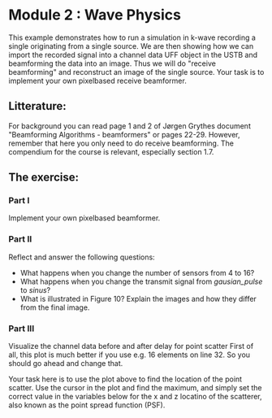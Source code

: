 # Module 2 : Wave Physics

This example demonstrates how to run a simulation in k-wave recording a
single originating from a single source. We are then showing how we can
import the recorded signal into a channel data UFF object in the USTB and
beamforming the data into an image. Thus we will do "receive beamforming"
and reconstruct an image of the single source. Your task is to implement
your own pixelbased receive beamformer.

## Litterature:
For background you can read page 1 and 2 of Jørgen Grythes document
"Beamforming Algorithms - beamformers" or pages 22-29. However, remember
that here you only need to do receive beamforming. The compendium for the
course is relevant, especially section 1.7.

## The exercise:
### Part I
Implement your own pixelbased beamformer.

### Part II
Reflect and answer the following questions:
+ What happens when you change the number of sensors from 4 to 16?
+ What happens when you change the transmit signal from *gausian_pulse* to *sinus*?
+ What is illustrated in Figure 10? Explain the images and how they differ from the final image.

### Part III
Visualize the channel data before and after delay for point scatter
First of all, this plot is much better if you use e.g. 16 elements on
line 32. So you should go ahead and change that. 

Your task here is to use the plot above to find the location of the point
scatter. Use the cursor in the plot and find the maximum, and simply set
the correct value in the variables below for the x and z locatino of the
scatterer, also known as the point spread function (PSF).
